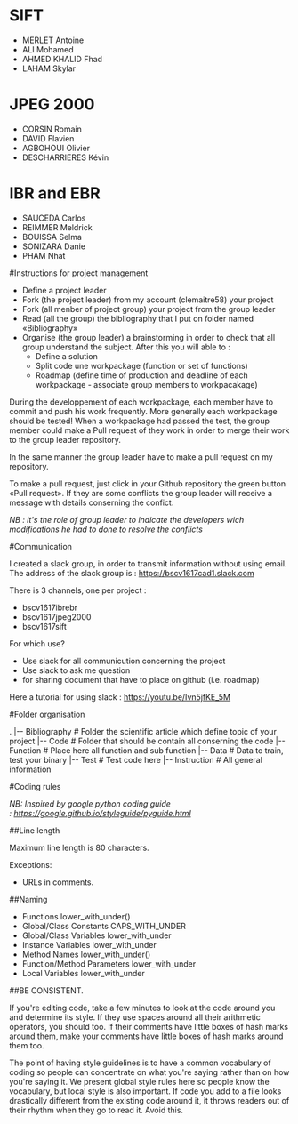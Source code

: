 # SIFT

- MERLET Antoine
- ALI Mohamed
- AHMED KHALID Fhad
- LAHAM Skylar


# JPEG 2000

- CORSIN Romain
- DAVID Flavien
- AGBOHOUI Olivier
- DESCHARRIERES Kévin


# IBR and EBR

- SAUCEDA Carlos
- REIMMER Meldrick
- BOUISSA Selma
- SONIZARA Danie
- PHAM Nhat


#Instructions for project management



- Define a project leader
- Fork (the project leader) from my account (clemaitre58) your project
- Fork (all menber of project group) your project from the group leader
- Read (all the group) the bibliography that I put on folder named «Bibliography»
- Organise (the group leader) a brainstorming in order to check that all group understand the subject. After this you will able to :
	* Define a solution
	* Split code une workpackage (function or set of functions)
	* Roadmap (define time of production and deadline of each workpackage - associate group members to workpacakage)

During the developpement of each workpackage, each member have to commit and push his work frequently. More generally each workpackage should be tested! When  a workpackage  had passed the test, the group member could make a Pull request of they work in order  to merge their work  to the group leader repository.

In the same manner the group leader have to make a pull request on my repository.

To make a pull request, just click in your Github repository the green button «Pull request». 
If they are  some conflicts the group leader will receive a message with details conserning the confict. 

*NB : it's the role of group leader to indicate the developers wich modifications he had to done to resolve the conflicts*

#Communication 


I created a slack group, in order to transmit information without using email.
The address of the slack group is : https://bscv1617cad1.slack.com

There is 3 channels, one per project : 

- bscv1617ibrebr
- bscv1617jpeg2000
- bscv1617sift

For which use?

- Use slack for all communicution concerning the project
- Use slack to ask me question
- for sharing document that have to place on github (i.e. roadmap)

Here a tutorial for using slack : https://youtu.be/Ivn5jfKE_5M

#Folder organisation

.
|-- Bibliography    # Folder the scientific article which define topic of your project
|-- Code            # Folder that should be contain all conserning the code
   |-- Function     # Place here all function and sub function
   |-- Data         # Data to train, test your binary
   |-- Test         # Test code here
|-- Instruction     # All general information

#Coding rules

*NB: Inspired by google python coding guide : https://google.github.io/styleguide/pyguide.html*

##Line length

Maximum line length is 80 characters.

Exceptions:
- URLs in comments.

##Naming

- Functions lower_with_under()
- Global/Class Constants CAPS_WITH_UNDER
- Global/Class Variables lower_with_under
- Instance Variables 	lower_with_under
- Method Names 	lower_with_under()
- Function/Method Parameters lower_with_under
- Local Variables lower_with_under

##BE CONSISTENT.

If you're editing code, take a few minutes to look at the code around you and determine its style. If they use spaces around all their arithmetic operators, you should too. If their comments have little boxes of hash marks around them, make your comments have little boxes of hash marks around them too.

The point of having style guidelines is to have a common vocabulary of coding so people can concentrate on what you're saying rather than on how you're saying it. We present global style rules here so people know the vocabulary, but local style is also important. If code you add to a file looks drastically different from the existing code around it, it throws readers out of their rhythm when they go to read it. Avoid this.

